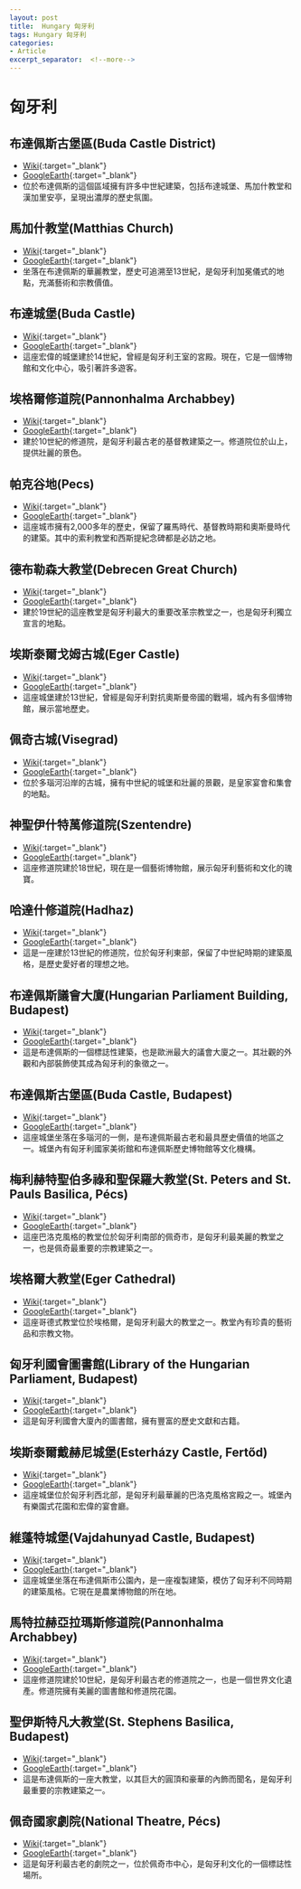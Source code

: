 ```yaml
---
layout: post
title:  Hungary 匈牙利
tags: Hungary 匈牙利 
categories:
- Article
excerpt_separator:  <!--more-->
---
```

# 匈牙利
## 布達佩斯古堡區(Buda Castle District)
- [Wiki](https://zh.wikipedia.org/wiki/布達佩斯古堡區 "Wiki"){:target="_blank"} 
- [GoogleEarth](https://earth.google.com/web/search/Buda+Castle+District "GoogleEarth"){:target="_blank"} 
- 位於布達佩斯的這個區域擁有許多中世紀建築，包括布達城堡、馬加什教堂和漢加里安亭，呈現出濃厚的歷史氛圍。

## 馬加什教堂(Matthias Church)
- [Wiki](https://zh.wikipedia.org/wiki/馬加什教堂 "Wiki"){:target="_blank"} 
- [GoogleEarth](https://earth.google.com/web/search/Matthias+Church "GoogleEarth"){:target="_blank"} 
- 坐落在布達佩斯的華麗教堂，歷史可追溯至13世紀，是匈牙利加冕儀式的地點，充滿藝術和宗教價值。

## 布達城堡(Buda Castle)
- [Wiki](https://zh.wikipedia.org/wiki/布達城堡 "Wiki"){:target="_blank"} 
- [GoogleEarth](https://earth.google.com/web/search/Buda+Castle "GoogleEarth"){:target="_blank"} 
- 這座宏偉的城堡建於14世紀，曾經是匈牙利王室的宮殿。現在，它是一個博物館和文化中心，吸引著許多遊客。

## 埃格爾修道院(Pannonhalma Archabbey)
- [Wiki](https://zh.wikipedia.org/wiki/埃格爾修道院 "Wiki"){:target="_blank"} 
- [GoogleEarth](https://earth.google.com/web/search/Pannonhalma+Archabbey "GoogleEarth"){:target="_blank"} 
- 建於10世紀的修道院，是匈牙利最古老的基督教建築之一。修道院位於山上，提供壯麗的景色。

## 帕克谷地(Pecs)
- [Wiki](https://zh.wikipedia.org/wiki/帕克谷地 "Wiki"){:target="_blank"} 
- [GoogleEarth](https://earth.google.com/web/search/Pecs "GoogleEarth"){:target="_blank"} 
- 這座城市擁有2,000多年的歷史，保留了羅馬時代、基督教時期和奧斯曼時代的建築。其中的索利教堂和西斯提紀念碑都是必訪之地。

## 德布勒森大教堂(Debrecen Great Church)
- [Wiki](https://zh.wikipedia.org/wiki/德布勒森大教堂 "Wiki"){:target="_blank"} 
- [GoogleEarth](https://earth.google.com/web/search/Debrecen+Great+Church "GoogleEarth"){:target="_blank"} 
- 建於19世紀的這座教堂是匈牙利最大的重要改革宗教堂之一，也是匈牙利獨立宣言的地點。

## 埃斯泰爾戈姆古城(Eger Castle)
- [Wiki](https://zh.wikipedia.org/wiki/埃斯泰爾戈姆古城 "Wiki"){:target="_blank"} 
- [GoogleEarth](https://earth.google.com/web/search/Eger+Castle "GoogleEarth"){:target="_blank"} 
- 這座城堡建於13世紀，曾經是匈牙利對抗奧斯曼帝國的戰場，城內有多個博物館，展示當地歷史。

## 佩奇古城(Visegrad)
- [Wiki](https://zh.wikipedia.org/wiki/佩奇古城 "Wiki"){:target="_blank"} 
- [GoogleEarth](https://earth.google.com/web/search/Visegrad "GoogleEarth"){:target="_blank"} 
- 位於多瑙河沿岸的古城，擁有中世紀的城堡和壯麗的景觀，是皇家宴會和集會的地點。

## 神聖伊什特萬修道院(Szentendre)
- [Wiki](https://zh.wikipedia.org/wiki/神聖伊什特萬修道院 "Wiki"){:target="_blank"} 
- [GoogleEarth](https://earth.google.com/web/search/Szentendre "GoogleEarth"){:target="_blank"} 
- 這座修道院建於18世紀，現在是一個藝術博物館，展示匈牙利藝術和文化的瑰寶。

## 哈達什修道院(Hadhaz)
- [Wiki](https://zh.wikipedia.org/wiki/哈達什修道院 "Wiki"){:target="_blank"} 
- [GoogleEarth](https://earth.google.com/web/search/Hadhaz "GoogleEarth"){:target="_blank"} 
- 這是一座建於13世紀的修道院，位於匈牙利東部，保留了中世紀時期的建築風格，是歷史愛好者的理想之地。

## 布達佩斯議會大廈(Hungarian Parliament Building, Budapest)
- [Wiki](https://zh.wikipedia.org/wiki/布達佩斯議會大廈 "Wiki"){:target="_blank"} 
- [GoogleEarth](https://earth.google.com/web/search/Hungarian+Parliament+Building,+Budapest "GoogleEarth"){:target="_blank"} 
- 這是布達佩斯的一個標誌性建築，也是歐洲最大的議會大廈之一。其壯觀的外觀和內部裝飾使其成為匈牙利的象徵之一。

## 布達佩斯古堡區(Buda Castle, Budapest)
- [Wiki](https://zh.wikipedia.org/wiki/布達佩斯古堡區 "Wiki"){:target="_blank"} 
- [GoogleEarth](https://earth.google.com/web/search/Buda+Castle,+Budapest "GoogleEarth"){:target="_blank"} 
- 這座城堡坐落在多瑙河的一側，是布達佩斯最古老和最具歷史價值的地區之一。城堡內有匈牙利國家美術館和布達佩斯歷史博物館等文化機構。

## 梅利赫特聖伯多祿和聖保羅大教堂(St. Peters and St. Pauls Basilica, Pécs)
- [Wiki](https://zh.wikipedia.org/wiki/梅利赫特聖伯多祿和聖保羅大教堂 "Wiki"){:target="_blank"} 
- [GoogleEarth](https://earth.google.com/web/search/St.+Peters+and+St.+Pauls+Basilica,+Pécs "GoogleEarth"){:target="_blank"} 
- 這座巴洛克風格的教堂位於匈牙利南部的佩奇市，是匈牙利最美麗的教堂之一，也是佩奇最重要的宗教建築之一。

## 埃格爾大教堂(Eger Cathedral)
- [Wiki](https://zh.wikipedia.org/wiki/埃格爾大教堂 "Wiki"){:target="_blank"} 
- [GoogleEarth](https://earth.google.com/web/search/Eger+Cathedral "GoogleEarth"){:target="_blank"} 
- 這座哥德式教堂位於埃格爾，是匈牙利最大的教堂之一。教堂內有珍貴的藝術品和宗教文物。

## 匈牙利國會圖書館(Library of the Hungarian Parliament, Budapest)
- [Wiki](https://zh.wikipedia.org/wiki/匈牙利國會圖書館 "Wiki"){:target="_blank"} 
- [GoogleEarth](https://earth.google.com/web/search/Library+of+the+Hungarian+Parliament,+Budapest "GoogleEarth"){:target="_blank"} 
- 這是匈牙利國會大廈內的圖書館，擁有豐富的歷史文獻和古籍。

## 埃斯泰爾戴赫尼城堡(Esterházy Castle, Fertőd)
- [Wiki](https://zh.wikipedia.org/wiki/埃斯泰爾戴赫尼城堡 "Wiki"){:target="_blank"} 
- [GoogleEarth](https://earth.google.com/web/search/Esterházy+Castle,+Fertőd "GoogleEarth"){:target="_blank"} 
- 這座城堡位於匈牙利西北部，是匈牙利最華麗的巴洛克風格宮殿之一。城堡內有樂園式花園和宏偉的宴會廳。

## 維蓬特城堡(Vajdahunyad Castle, Budapest)
- [Wiki](https://zh.wikipedia.org/wiki/維蓬特城堡 "Wiki"){:target="_blank"} 
- [GoogleEarth](https://earth.google.com/web/search/Vajdahunyad+Castle,+Budapest "GoogleEarth"){:target="_blank"} 
- 這座城堡坐落在布達佩斯市公園內，是一座複製建築，模仿了匈牙利不同時期的建築風格。它現在是農業博物館的所在地。

## 馬特拉赫亞拉瑪斯修道院(Pannonhalma Archabbey)
- [Wiki](https://zh.wikipedia.org/wiki/馬特拉赫亞拉瑪斯修道院 "Wiki"){:target="_blank"} 
- [GoogleEarth](https://earth.google.com/web/search/Pannonhalma+Archabbey "GoogleEarth"){:target="_blank"} 
- 這座修道院建於10世紀，是匈牙利最古老的修道院之一，也是一個世界文化遺產。修道院擁有美麗的圖書館和修道院花園。

## 聖伊斯特凡大教堂(St. Stephens Basilica, Budapest)
- [Wiki](https://zh.wikipedia.org/wiki/聖伊斯特凡大教堂 "Wiki"){:target="_blank"} 
- [GoogleEarth](https://earth.google.com/web/search/St.+Stephens+Basilica,+Budapest "GoogleEarth"){:target="_blank"} 
- 這是布達佩斯的一座大教堂，以其巨大的圓頂和豪華的內飾而聞名，是匈牙利最重要的宗教建築之一。

## 佩奇國家劇院(National Theatre, Pécs)
- [Wiki](https://zh.wikipedia.org/wiki/佩奇國家劇院 "Wiki"){:target="_blank"} 
- [GoogleEarth](https://earth.google.com/web/search/National+Theatre,+Pécs "GoogleEarth"){:target="_blank"} 
- 這是匈牙利最古老的劇院之一，位於佩奇市中心，是匈牙利文化的一個標誌性場所。

